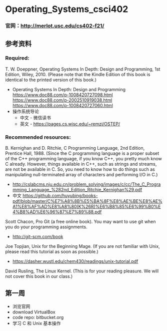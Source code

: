 # Operating_Systems_csci402
### 官网：http://merlot.usc.edu/cs402-f21/

## 参考资料
### Required:

T. W. Doeppner, Operating Systems In Depth: Design and Programming, 1st Edition, Wiley, 2010. (Please note that the Kindle Edition of this book is identical to the printed version of this book.)

- Operating Systems In Depth: Design and Programming
  https://www.doc88.com/p-1008420727098.html
  https://www.doc88.com/p-2002510919038.html
  https://www.doc88.com/p-1008420727060.html
- 操作系统导论
  - 中文 - 微信读书
  - 英文 - https://pages.cs.wisc.edu/~remzi/OSTEP/

### Recommended resources:

B. Kernighan and D. Ritchie, C Programming Language, 2nd Edition, Prentice Hall, 1988. (Since the C programming language is a proper subset of the C++ programming language, if you know C++, you pretty much know C already. However, things available in C++, such as strings and streams, are not be available in C. So, you need to know how to do things such as manipulating null-terminated array of characters and performing I/O in C.)
- http://cslabcms.nju.edu.cn/problem_solving/images/c/cc/The_C_Programming_Language_%282nd_Edition_Ritchie_Kernighan%29.pdf
- 中文 https://github.com/huyubing/books-pdf/blob/master/C%E7%A8%8B%E5%BA%8F%E8%AE%BE%E8%AE%A1%E8%AF%AD%E8%A8%80(K%26R)%E6%B8%85%E6%99%B0%E4%B8%AD%E6%96%87%E7%89%88.pdf

Scott Chacon, Pro Git (a free online book). You may want to use git when you do your programming assignments.
- http://git-scm.com/book

Joe Topjian, Unix for the Beginning Mage. (If you are not familiar with Unix, please read this tutorial as soon as possible.)
- https://dasher.wustl.edu/chem430/readings/unix-tutorial.pdf

David Rusling, The Linux Kernel. (This is for your reading pleasure. We will not cover this book in our class.)

## 第一周
- 浏览官网
- download VirtualBox
- code repo: bitbucket.org
- 学习 C 和 Unix 基本操作

